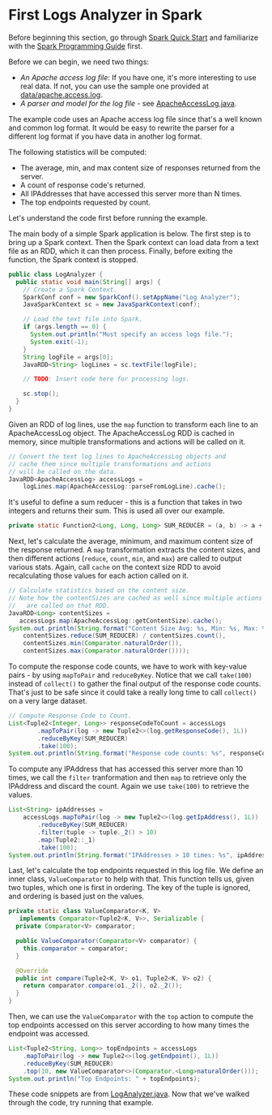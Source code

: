 # First Logs Analyzer in Spark

Before beginning this section, go through [Spark Quick Start](https://spark.apache.org/docs/latest/quick-start.html)
and familiarize with the [Spark Programming Guide](https://spark.apache.org/docs/latest/programming-guide.html)
first.

Before we can begin, we need two things:

* *An Apache access log file*: If you have one, it's more interesting to use real
data.  If not, you can use the sample one provided at
 [data/apache.access.log](../data/apache.access.log).
* *A parser and model for the log file* - see
 [ApacheAccessLog.java](java8/src/main/java/com/databricks/apps/logs/ApacheAccessLog.java).

The example code uses an Apache access log file since that's a well known
and common log format.  It would be easy to rewrite the parser for a different log format if you have data in another log format.

The following statistics will be computed:

* The average, min, and max content size of responses returned from the server.
* A count of response code's returned.
* All IPAddresses that have accessed this server more than N times.
* The top endpoints requested by count.

Let's understand the code first before running the example.

The main body of a simple Spark application is below.
The first step is to bring up a Spark context.  Then the Spark context
can load data from a text file as an RDD, which it can then process.  Finally, before exiting the function, the Spark context is stopped.

```java
public class LogAnalyzer {
  public static void main(String[] args) {
    // Create a Spark Context.
    SparkConf conf = new SparkConf().setAppName("Log Analyzer");
    JavaSparkContext sc = new JavaSparkContext(conf);

    // Load the text file into Spark.
    if (args.length == 0) {
      System.out.println("Must specify an access logs file.");
      System.exit(-1);
    }
    String logFile = args[0];
    JavaRDD<String> logLines = sc.textFile(logFile);

    // TODO: Insert code here for processing logs.

    sc.stop();
  }
}
```

Given an RDD of log lines, use the ```map``` function to transform each line
to an ApacheAccessLog object.  The ApacheAccessLog RDD is cached in memory,
since multiple transformations and actions will be called on it.

```java
// Convert the text log lines to ApacheAccessLog objects and
// cache them since multiple transformations and actions
// will be called on the data.
JavaRDD<ApacheAccessLog> accessLogs =
    logLines.map(ApacheAccessLog::parseFromLogLine).cache();
```

It's useful to define a sum reducer - this is a function that takes in
two integers and returns their sum.  This is used all over our example.
```java
private static Function2<Long, Long, Long> SUM_REDUCER = (a, b) -> a + b;
```

Next, let's calculate the average, minimum, and maximum content size of the
response returned.  A ```map``` transformation extracts the content sizes, and
then different actions (```reduce```, ```count```, ```min```, and ```max```) are called to output
various stats.  Again, call ```cache``` on the context size RDD to avoid recalculating those values for each action called on it.

```java
// Calculate statistics based on the content size.
// Note how the contentSizes are cached as well since multiple actions
//   are called on that RDD.
JavaRDD<Long> contentSizes =
   accessLogs.map(ApacheAccessLog::getContentSize).cache();
System.out.println(String.format("Content Size Avg: %s, Min: %s, Max: %s",
    contentSizes.reduce(SUM_REDUCER) / contentSizes.count(),
    contentSizes.min(Comparator.naturalOrder()),
    contentSizes.max(Comparator.naturalOrder())));
```

To compute the response code counts, we have to work with key-value pairs - by using ```mapToPair``` and ```reduceByKey```.
Notice that we call ```take(100)``` instead of ```collect()``` to gather the final output of the response code counts.
That's just to be safe since it could take a really long time to call
```collect()``` on a very large dataset.

```java
// Compute Response Code to Count.
List<Tuple2<Integer, Long>> responseCodeToCount = accessLogs
        .mapToPair(log -> new Tuple2<>(log.getResponseCode(), 1L))
        .reduceByKey(SUM_REDUCER)
        .take(100);
System.out.println(String.format("Response code counts: %s", responseCodeToCount));
```

To compute any IPAddress that has accessed this server more than 10 times,
we call the ```filter``` tranformation and then ```map``` to retrieve only the IPAddress and discard the count.  Again we use ```take(100)``` to retrieve the values.
```java
List<String> ipAddresses =
    accessLogs.mapToPair(log -> new Tuple2<>(log.getIpAddress(), 1L))
        .reduceByKey(SUM_REDUCER)
        .filter(tuple -> tuple._2() > 10)
        .map(Tuple2::_1)
        .take(100);
System.out.println(String.format("IPAddresses > 10 times: %s", ipAddresses));
```

Last, let's calculate the top endpoints requested in this log file. We define
an inner class, ```ValueComparator``` to help with that.  This function tells us,
given two tuples, which one is first in ordering.  The key of the tuple is ignored, and ordering is based just on the values.

```java
private static class ValueComparator<K, V>
   implements Comparator<Tuple2<K, V>>, Serializable {
  private Comparator<V> comparator;

  public ValueComparator(Comparator<V> comparator) {
    this.comparator = comparator;
  }

  @Override
  public int compare(Tuple2<K, V> o1, Tuple2<K, V> o2) {
    return comparator.compare(o1._2(), o2._2());
  }
}
```

Then, we can use the ```ValueComparator``` with the ```top``` action to compute the top endpoints accessed on this server according to how many times the endpoint was accessed.

```java
List<Tuple2<String, Long>> topEndpoints = accessLogs
    .mapToPair(log -> new Tuple2<>(log.getEndpoint(), 1L))
    .reduceByKey(SUM_REDUCER)
    .top(10, new ValueComparator<>(Comparator.<Long>naturalOrder()));
System.out.println("Top Endpoints: " + topEndpoints);
```

These code snippets are from [LogAnalyzer.java](java8/src/main/java/com/databricks/apps/logs/chapter1/LogAnalyzer.java).
Now that we've walked through the code, try running that example.
